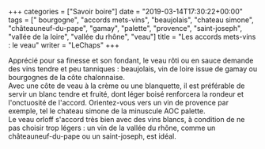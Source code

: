 +++
categories = ["Savoir boire"]
date = "2019-03-14T17:30:22+00:00"
tags = [" bourgogne", "accords mets-vins", "beaujolais", "chateau simone", "châteauneuf-du-pape", "gamay", "palette", "provence", "saint-joseph", "vallée de la loire", "vallée du rhône", "veau"] 
title = "Les accords mets-vins : le veau"
writer = "LeChaps"
+++

Apprécié pour sa finesse et son fondant, le veau rôti ou en sauce demande des vins tendre et peu tanniques : beaujolais, vin de loire issue de gamay ou bourgognes de la côte chalonnaise.  
Avec une côte de veau à la crème ou une blanquette, il est préférable de servir un blanc tendre et fruité, dont léger boisé renforcera la rondeur et l'onctuosité de l'accord. Orientez-vous vers un vin de provence par exemple, tel le chateau simone de la minuscule AOC palette.  
Le veau orloff s'accord très bien avec des vins blancs, à condition de ne pas choisir trop légers : un vin de la vallée du rhône, comme un châteauneuf-du-pape ou un saint-joseph, est idéal.
